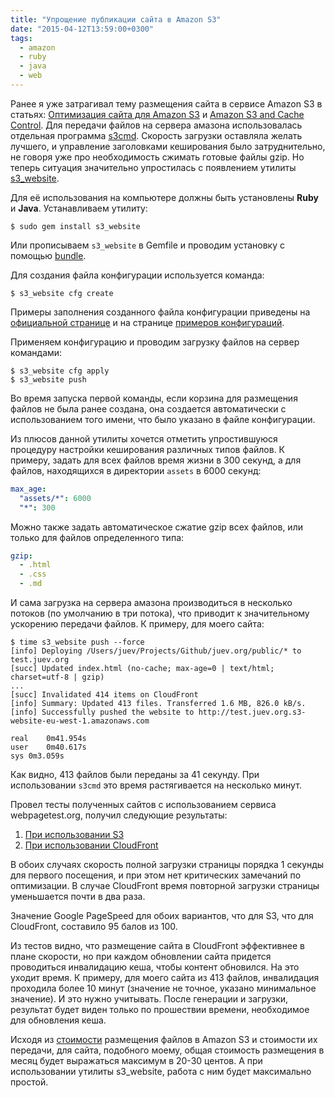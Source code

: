 ```yaml
---
title: "Упрощение публикации сайта в Amazon S3"
date: "2015-04-12T13:59:00+0300"
tags:
  - amazon
  - ruby
  - java
  - web
---
```

Ранее я уже затрагивал тему размещения сайта в сервисе Amazon S3 в статьях: [Оптимизация сайта для Amazon S3](http://www.juev.org/2013/04/18/amazon-s3/ "Оптимизация сайта для Amazon S3") и [Amazon S3 and Cache Control](http://www.juev.org/2013/03/08/s3-and-cache-control/ "Amazon S3 and Cache Control"). Для передачи файлов на сервера амазона использовалась отдельная программа [s3cmd](http://s3tools.org/s3cmd "s3cmd"). Скорость загрузки оставляла желать лучшего, и управление заголовками кеширования было затруднительно, не говоря уже про необходимость сжимать готовые файлы gzip. Но теперь ситуация значительно упростилась с появлением утилиты [s3\_website](https://github.com/laurilehmijoki/s3_website "s3_website").

Для её использования на компьютере должны быть установлены **Ruby** и **Java**. Устанавливаем утилиту:

```shell
$ sudo gem install s3_website
```

Или прописываем `s3_website` в Gemfile и проводим установку с помощью [bundle](http://bundler.io "Bundler").

Для создания файла конфигурации используется команда:

```shell
$ s3_website cfg create
```

Примеры заполнения созданного файла конфигурации приведены на [официальной странице](https://github.com/laurilehmijoki/s3_website "s3_website") и на странице [примеров конфигураций](https://github.com/laurilehmijoki/s3_website/blob/master/additional-docs/example-configurations.md "Example-configurations").

Применяем конфигурацию и проводим загрузку файлов на сервер командами:

```shell
$ s3_website cfg apply
$ s3_website push
```

Во время запуска первой команды, если корзина для размещения файлов не была ранее создана, она создается автоматически с использованием того имени, что было указано в файле конфигурации.

Из плюсов данной утилиты хочется отметить упростившуюся процедуру настройки кеширования различных типов файлов. К примеру, задать для всех файлов время жизни в 300 секунд, а для файлов, находящихся в директории `assets` в 6000 секунд:

```yaml
max_age:
  "assets/*": 6000
  "*": 300
```

Можно также задать автоматическое сжатие gzip всех файлов, или только для файлов определенного типа:

```yaml
gzip:
  - .html
  - .css
  - .md
```

И сама загрузка на сервера амазона производиться в несколько потоков (по умолчанию в три потока), что приводит к значительному ускорению передачи файлов. К примеру, для моего сайта:

```shell
$ time s3_website push --force
[info] Deploying /Users/juev/Projects/Github/juev.org/public/* to test.juev.org
[succ] Updated index.html (no-cache; max-age=0 | text/html; charset=utf-8 | gzip)
...
[succ] Invalidated 414 items on CloudFront
[info] Summary: Updated 413 files. Transferred 1.6 MB, 826.0 kB/s.
[info] Successfully pushed the website to http://test.juev.org.s3-website-eu-west-1.amazonaws.com

real    0m41.954s
user    0m40.617s
sys 0m3.059s
```

Как видно, 413 файлов были переданы за 41 секунду. При использовании `s3cmd` это время растягивается на несколько минут.

Провел тесты полученных сайтов с использованием сервиса webpagetest.org, получил следующие результаты:

1. [При использовании S3](http://www.webpagetest.org/result/150412_CH_FT7/)
2. [При использовании CloudFront](http://www.webpagetest.org/result/150412_2T_GPN/)

В обоих случаях скорость полной загрузки страницы порядка 1 секунды для первого посещения, и при этом нет критических замечаний по оптимизации. В случае CloudFront время повторной загрузки страницы уменьшается почти в два раза.

Значение Google PageSpeed для обоих вариантов, что для S3, что для CloudFront, составило 95 балов из 100.

Из тестов видно, что размещение сайта в CloudFront эффективнее в плане скорости, но при каждом обновлении сайта придется проводиться инвалидацию кеша, чтобы контент обновился. На это уходит время. К примеру, для моего сайта из 413 файлов, инвалидация проходила более 10 минут (значение не точное, указано минимальное значение). И это нужно учитывать. После генерации и загрузки, результат будет виден только по прошествии времени, необходимое для обновления кеша.

Исходя из [стоимости](http://aws.amazon.com/s3/pricing/ "Amazon S3 Pricing") размещения файлов в Amazon S3 и стоимости их передачи, для сайта, подобного моему, общая стоимость размещения в месяц будет выражаться максимум в 20-30 центов. А при использовании утилиты s3\_website, работа с ним будет максимально простой.
